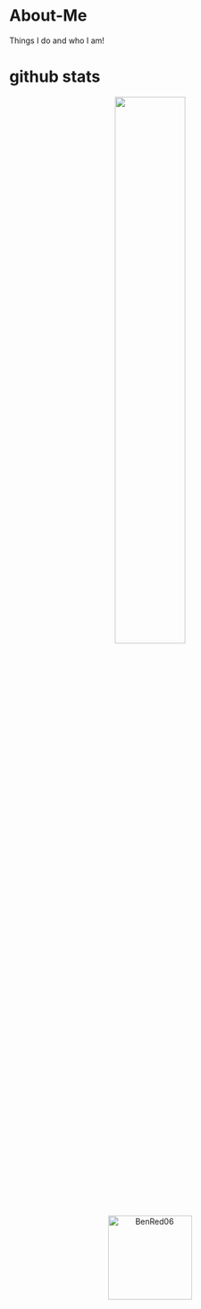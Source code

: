 # About-Me
Things I do and who I am!





# github stats


<p align="center">
<img width="50%" height="50%" src="https://github-readme-stats.vercel.app/api?username=Robbie-Wittenhagen&hide_border=true&show_icons=true&count_private=true&hide=stars&bg_color=000000&theme=radical" />
</h3>

</p>

<br>

<p align="center">
    <img height="150px" src="https://github-readme-stats.vercel.app/api/top-langs/?username=Robbie-Wittenhagen&layout=compact&count_private=true&theme=radical" alt="BenRed06" />
</p>
